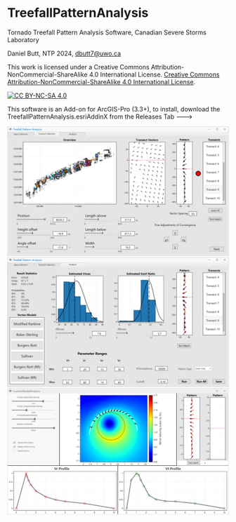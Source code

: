# TreefallPatternAnalysis
Tornado Treefall Pattern Analysis Software, Canadian Severe Storms Laboratory

Daniel Butt, NTP 2024, dbutt7@uwo.ca

This work is licensed under a Creative Commons Attribution-NonCommercial-ShareAlike 4.0 International License.
[Creative Commons Attribution-NonCommercial-ShareAlike 4.0 International License][cc-by-nc-sa].

[![CC BY-NC-SA 4.0][cc-by-nc-sa-image]][cc-by-nc-sa]

[cc-by-nc-sa]: http://creativecommons.org/licenses/by-nc-sa/4.0/
[cc-by-nc-sa-image]: https://licensebuttons.net/l/by-nc-sa/4.0/88x31.png
[cc-by-nc-sa-shield]: https://img.shields.io/badge/License-CC%20BY--NC--SA%204.0-lightgrey.svg

This software is an Add-on for ArcGIS-Pro (3.3+), to install, download the TreefallPatternAnalysis.esriAddinX from the Releases Tab --->

![image](https://github.com/Canadian-Severe-Storms-Laboratory/Treefall_Pattern_Analysis/blob/v2/Screenshot%202024-11-18%20155645.png)
![image](https://github.com/Canadian-Severe-Storms-Laboratory/Treefall_Pattern_Analysis/blob/v2/Screenshot%202024-11-18%20155914.png)
![image](https://github.com/Canadian-Severe-Storms-Laboratory/Treefall_Pattern_Analysis/blob/v2/Screenshot%202024-11-18%20160336.png)
